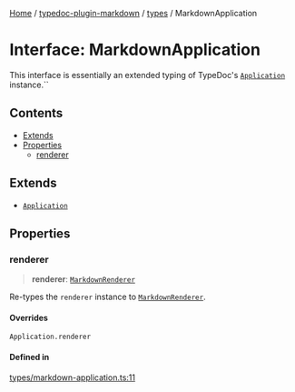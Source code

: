 [Home](../../../README.md) / [typedoc-plugin-markdown](../../README.md) / [types](../README.md) / MarkdownApplication

# Interface: MarkdownApplication

This interface is essentially an extended typing of TypeDoc's [`Application`](https://typedoc.org/api/classes/Application.html) instance.\`\`

## Contents

* [Extends](#extends)
* [Properties](#properties)
  * [renderer](#renderer)

## Extends

* [`Application`](https://typedoc.org/api/classes/Application.html)

## Properties

### renderer

> **renderer**: [`MarkdownRenderer`](MarkdownRenderer.md)

Re-types the `renderer` instance to [`MarkdownRenderer`](MarkdownRenderer.md).

#### Overrides

`Application.renderer`

#### Defined in

[types/markdown-application.ts:11](https://github.com/typedoc2md/typedoc-plugin-markdown/blob/main/packages/typedoc-plugin-markdown/src/types/markdown-application.ts#L11)
